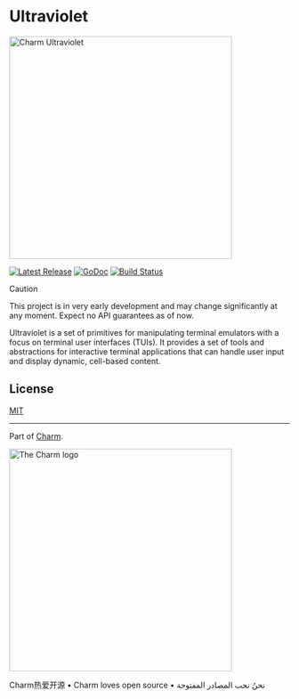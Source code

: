 # Ultraviolet

<img width="400" alt="Charm Ultraviolet" src="https://github.com/user-attachments/assets/3484e4b0-3741-4e8c-bebf-9ea51f5bb49c" />

<p>
    <a href="https://github.com/charmbracelet/ultraviolet/releases"><img src="https://img.shields.io/github/release/charmbracelet/ultraviolet.svg" alt="Latest Release"></a>
    <a href="https://pkg.go.dev/github.com/charmbracelet/ultraviolet?tab=doc"><img src="https://godoc.org/github.com/charmbracelet/ultraviolet?status.svg" alt="GoDoc"></a>
    <a href="https://github.com/charmbracelet/ultraviolet/actions"><img src="https://github.com/charmbracelet/ultraviolet/actions/workflows/build.yml/badge.svg" alt="Build Status"></a>
</p>

> [!CAUTION]
> This project is in very early development and may change significantly at any moment. Expect no API guarantees as of now.

Ultraviolet is a set of primitives for manipulating terminal emulators with a
focus on terminal user interfaces (TUIs). It provides a set of tools and
abstractions for interactive terminal applications that can handle user input
and display dynamic, cell-based content.

## License

[MIT](./LICENSE)

---

Part of [Charm](https://charm.sh).

<a href="https://charm.sh/"><img alt="The Charm logo" src="https://stuff.charm.sh/charm-badge.jpg" width="400"></a>

Charm热爱开源 • Charm loves open source • نحنُ نحب المصادر المفتوحة
